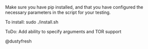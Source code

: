 Make sure you have pip installed, and that you have configured the necessary parameters in the script for your testing.

To install:
	sudo ./install.sh

ToDo:
	Add ability to specify arguments and TOR support

@dustyfresh

